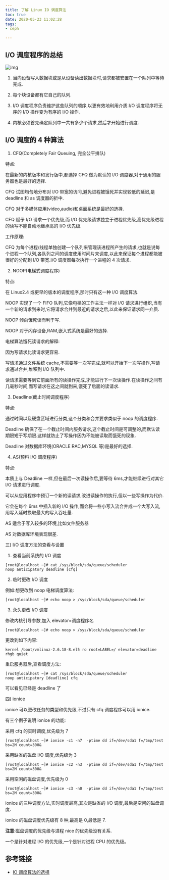 ```yaml
---
title: 了解 Linux IO 调度算法
toc: true
date: 2020-05-23 11:02:28
tags:
- ceph

---
```


## I/O 调度程序的总结


![img](https://images0.cnblogs.com/i/609710/201403/051225079271803.jpg)

 

1) 当向设备写入数据块或是从设备读出数据块时,请求都被安置在一个队列中等待完成.

2) 每个块设备都有它自己的队列.

3) I/O 调度程序负责维护这些队列的顺序,以更有效地利用介质.I/O 调度程序将无序的 I/O 操作变为有序的 I/O 操作.

4) 内核必须首先确定队列中一共有多少个请求,然后才开始进行调度.

 

## I/O 调度的 4 种算法

1) CFQ(Completely Fair Queuing, 完全公平排队)

特点:

在最新的内核版本和发行版中,都选择 CFQ 做为默认的 I/O 调度器,对于通用的服务器也是最好的选择.

CFQ 试图均匀地分布对 I/O 带宽的访问,避免进程被饿死并实现较低的延迟,是 deadline 和 as 调度器的折中.

CFQ 对于多媒体应用(video,audio)和桌面系统是最好的选择.

CFQ 赋予 I/O 请求一个优先级,而 I/O 优先级请求独立于进程优先级,高优先级进程的读写不能自动地继承高的 I/O 优先级.

 

工作原理:

CFQ 为每个进程/线程单独创建一个队列来管理该进程所产生的请求,也就是说每个进程一个队列,各队列之间的调度使用时间片来调度,以此来保证每个进程都能被很好的分配到 I/O 带宽.I/O 调度器每次执行一个进程的 4 次请求.

 

2) NOOP(电梯式调度程序)

特点:

在 Linux2.4 或更早的版本的调度程序,那时只有这一种 I/O 调度算法.

NOOP 实现了一个 FIFO 队列,它像电梯的工作主法一样对 I/O 请求进行组织,当有一个新的请求到来时,它将请求合并到最近的请求之后,以此来保证请求同一介质.

NOOP 倾向饿死读而利于写.

NOOP 对于闪存设备,RAM,嵌入式系统是最好的选择.

 

电梯算法饿死读请求的解释:

因为写请求比读请求更容易.

写请求通过文件系统 cache,不需要等一次写完成,就可以开始下一次写操作,写请求通过合并,堆积到 I/O 队列中.

读请求需要等到它前面所有的读操作完成,才能进行下一次读操作.在读操作之间有几毫秒时间,而写请求在这之间就到来,饿死了后面的读请求.

 

3) Deadline(截止时间调度程序)

特点:

通过时间以及硬盘区域进行分类,这个分类和合并要求类似于 noop 的调度程序.

Deadline 确保了在一个截止时间内服务请求,这个截止时间是可调整的,而默认读期限短于写期限.这样就防止了写操作因为不能被读取而饿死的现象.

Deadline 对数据库环境(ORACLE RAC,MYSQL 等)是最好的选择.

 

4) AS(预料 I/O 调度程序)

特点:

本质上与 Deadline 一样,但在最后一次读操作后,要等待 6ms,才能继续进行对其它 I/O 请求进行调度.

可以从应用程序中预订一个新的读请求,改进读操作的执行,但以一些写操作为代价.

它会在每个 6ms 中插入新的 I/O 操作,而会将一些小写入流合并成一个大写入流,用写入延时换取最大的写入吞吐量.

AS 适合于写入较多的环境,比如文件服务器

AS 对数据库环境表现很差.

 

三) I/O 调度方法的查看与设置

 1) 查看当前系统的 I/O 调度

```plain
[root@localhost ~]# cat /sys/block/sda/queue/scheduler
noop anticipatory deadline [cfq] 
```

 

2) 临时更改 I/O 调度

例如:想更改到 noop 电梯调度算法:

```plain
[root@localhost ~]# echo noop > /sys/block/sda/queue/scheduler
```

 

3) 永久更改 I/O 调度

修改内核引导参数,加入 elevator=调度程序名

```plain
[root@localhost ~]# echo noop > /sys/block/sda/queue/scheduler
```

 

更改到如下内容:

```plain
kernel /boot/vmlinuz-2.6.18-8.el5 ro root=LABEL=/ elevator=deadline rhgb quiet
```

 

重启服务器后,查看调度方法:

```plain
[root@localhost ~]# cat /sys/block/sda/queue/scheduler
noop anticipatory [deadline] cfq
```

可以看见已经是 deadline 了

 

四) ionice

ionice 可以更改任务的类型和优先级,不过只有 cfq 调度程序可以用 ionice.

有三个例子说明 ionice 的功能:

采用 cfq 的实时调度,优先级为 7

```plain
[root@localhost ~]# ionice -c1 -n7  -ptime dd if=/dev/sda1 f=/tmp/test bs=2M count=300&
```

采用缺省的磁盘 I/O 调度,优先级为 3

```plain
[root@localhost ~]# ionice -c2 -n3  -ptime dd if=/dev/sda1 f=/tmp/test bs=2M count=300&
```

采用空闲的磁盘调度,优先级为 0

```plain
[root@localhost ~]# ionice -c3 -n0  -ptime dd if=/dev/sda1 f=/tmp/test bs=2M count=300&
```

ionice 的三种调度方法,实时调度最高,其次是缺省的 I/O 调度,最后是空闲的磁盘调度.

ionice 的磁盘调度优先级有 8 种,最高是 0,最低是 7.

**注意**:磁盘调度的优先级与进程 nice 的优先级没有关系.

一个是针对进程 I/O 的优先级,一个是针对进程 CPU 的优先级。

## 参考链接
- [IO 调度算法的选择](https://www.cnblogs.com/gomysql/p/3582185.html)